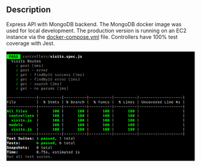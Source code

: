 ## Description

Express API with MongoDB backend. The MongoDB docker image was used for local development. The production version is running on an EC2 instance via the [docker-compose.yml](docker-compose.yml) file. Controllers have 100% test coverage with Jest.

![Jest Results](jest.png)
